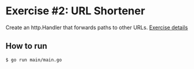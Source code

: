 # Exercise #2: URL Shortener

Create an http.Handler that forwards paths to other URLs. [Exercise details](https://github.com/gophercises/urlshort)

## How to run

```
$ go run main/main.go
```

